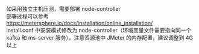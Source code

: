 如采用独立主机压测，需要部署 node-controller <br>
部署过程可以参考 https://metersphere.io/docs/installation/online_installation/ <br>
install.conf 中安装模式修改为 node-controller（环境变量文件需要指向同一个 kafka 和 ms-server 服务），注意资源池中 JMeter 的内存配置，建议调整到 4G 以上